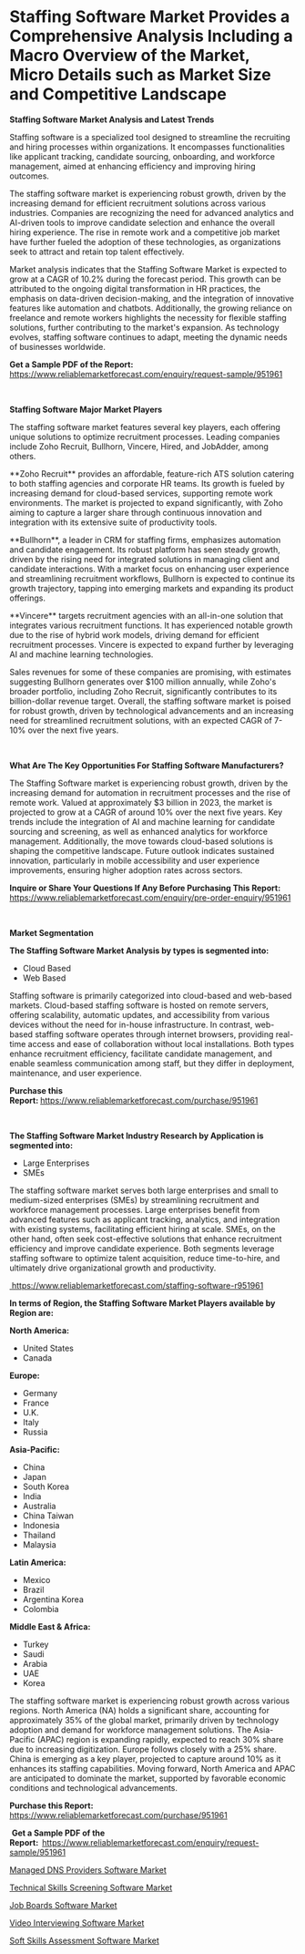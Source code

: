 <p><h1>Staffing Software Market Provides a Comprehensive Analysis Including a Macro Overview of the Market, Micro Details such as Market Size and Competitive Landscape</h1></p><p><strong>Staffing Software Market Analysis and Latest Trends</strong></p>
<p><p>Staffing software is a specialized tool designed to streamline the recruiting and hiring processes within organizations. It encompasses functionalities like applicant tracking, candidate sourcing, onboarding, and workforce management, aimed at enhancing efficiency and improving hiring outcomes. </p><p>The staffing software market is experiencing robust growth, driven by the increasing demand for efficient recruitment solutions across various industries. Companies are recognizing the need for advanced analytics and AI-driven tools to improve candidate selection and enhance the overall hiring experience. The rise in remote work and a competitive job market have further fueled the adoption of these technologies, as organizations seek to attract and retain top talent effectively.</p><p>Market analysis indicates that the Staffing Software Market is expected to grow at a CAGR of 10.2% during the forecast period. This growth can be attributed to the ongoing digital transformation in HR practices, the emphasis on data-driven decision-making, and the integration of innovative features like automation and chatbots. Additionally, the growing reliance on freelance and remote workers highlights the necessity for flexible staffing solutions, further contributing to the market's expansion. As technology evolves, staffing software continues to adapt, meeting the dynamic needs of businesses worldwide.</p></p>
<p><strong>Get a Sample PDF of the Report:&nbsp;</strong> <a href="https://www.reliablemarketforecast.com/enquiry/request-sample/951961?utm_campaign=1140&utm_medium=2&utm_source=Github&utm_content=ia&utm_term=06032025&utm_id=staffing-software">https://www.reliablemarketforecast.com/enquiry/request-sample/951961</a></p>
<p>&nbsp;</p>
<p><strong>Staffing Software Major Market Players</strong></p>
<p><p>The staffing software market features several key players, each offering unique solutions to optimize recruitment processes. Leading companies include Zoho Recruit, Bullhorn, Vincere, Hired, and JobAdder, among others.</p><p>**Zoho Recruit** provides an affordable, feature-rich ATS solution catering to both staffing agencies and corporate HR teams. Its growth is fueled by increasing demand for cloud-based services, supporting remote work environments. The market is projected to expand significantly, with Zoho aiming to capture a larger share through continuous innovation and integration with its extensive suite of productivity tools.</p><p>**Bullhorn**, a leader in CRM for staffing firms, emphasizes automation and candidate engagement. Its robust platform has seen steady growth, driven by the rising need for integrated solutions in managing client and candidate interactions. With a market focus on enhancing user experience and streamlining recruitment workflows, Bullhorn is expected to continue its growth trajectory, tapping into emerging markets and expanding its product offerings.</p><p>**Vincere** targets recruitment agencies with an all-in-one solution that integrates various recruitment functions. It has experienced notable growth due to the rise of hybrid work models, driving demand for efficient recruitment processes. Vincere is expected to expand further by leveraging AI and machine learning technologies.</p><p>Sales revenues for some of these companies are promising, with estimates suggesting Bullhorn generates over $100 million annually, while Zoho's broader portfolio, including Zoho Recruit, significantly contributes to its billion-dollar revenue target. Overall, the staffing software market is poised for robust growth, driven by technological advancements and an increasing need for streamlined recruitment solutions, with an expected CAGR of 7-10% over the next five years.</p></p>
<p>&nbsp;</p>
<p><strong>What Are The Key Opportunities For Staffing Software Manufacturers?</strong></p>
<p><p>The Staffing Software market is experiencing robust growth, driven by the increasing demand for automation in recruitment processes and the rise of remote work. Valued at approximately $3 billion in 2023, the market is projected to grow at a CAGR of around 10% over the next five years. Key trends include the integration of AI and machine learning for candidate sourcing and screening, as well as enhanced analytics for workforce management. Additionally, the move towards cloud-based solutions is shaping the competitive landscape. Future outlook indicates sustained innovation, particularly in mobile accessibility and user experience improvements, ensuring higher adoption rates across sectors.</p></p>
<p><strong>Inquire or Share Your Questions If Any Before Purchasing This Report:</strong> <a href="https://www.reliablemarketforecast.com/enquiry/pre-order-enquiry/951961?utm_campaign=1140&utm_medium=2&utm_source=Github&utm_content=ia&utm_term=06032025&utm_id=staffing-software">https://www.reliablemarketforecast.com/enquiry/pre-order-enquiry/951961</a></p>
<p>&nbsp;</p>
<p><strong>Market Segmentation</strong></p>
<p><strong>The Staffing Software Market Analysis by types is segmented into:</strong></p>
<p><ul><li>Cloud Based</li><li>Web Based</li></ul></p>
<p><p>Staffing software is primarily categorized into cloud-based and web-based markets. Cloud-based staffing software is hosted on remote servers, offering scalability, automatic updates, and accessibility from various devices without the need for in-house infrastructure. In contrast, web-based staffing software operates through internet browsers, providing real-time access and ease of collaboration without local installations. Both types enhance recruitment efficiency, facilitate candidate management, and enable seamless communication among staff, but they differ in deployment, maintenance, and user experience.</p></p>
<p><strong>Purchase this Report:&nbsp;</strong><a href="https://www.reliablemarketforecast.com/purchase/951961?utm_campaign=1140&utm_medium=2&utm_source=Github&utm_content=ia&utm_term=06032025&utm_id=staffing-software">https://www.reliablemarketforecast.com/purchase/951961</a></p>
<p>&nbsp;</p>
<p><strong>The Staffing Software Market Industry Research by Application is segmented into:</strong></p>
<p><ul><li>Large Enterprises</li><li>SMEs</li></ul></p>
<p><p>The staffing software market serves both large enterprises and small to medium-sized enterprises (SMEs) by streamlining recruitment and workforce management processes. Large enterprises benefit from advanced features such as applicant tracking, analytics, and integration with existing systems, facilitating efficient hiring at scale. SMEs, on the other hand, often seek cost-effective solutions that enhance recruitment efficiency and improve candidate experience. Both segments leverage staffing software to optimize talent acquisition, reduce time-to-hire, and ultimately drive organizational growth and productivity.</p></p>
<p><a href="https://www.reliablemarketforecast.com/staffing-software-r951961?utm_campaign=1140&utm_medium=2&utm_source=Github&utm_content=ia&utm_term=06032025&utm_id=staffing-software">&nbsp;https://www.reliablemarketforecast.com/staffing-software-r951961</a></p>
<p><strong>In terms of Region, the Staffing Software Market Players available by Region are:</strong></p>
<p>
    <p> <strong> North America: </strong>
        <ul>
            <li>United States</li>
            <li>Canada</li>
        </ul>
        </p> 
    <p> <strong> Europe: </strong>
        <ul>
            <li>Germany</li>
            <li>France</li>
            <li>U.K.</li>
            <li>Italy</li>
            <li>Russia</li>
        </ul>
        </p> 
    <p> <strong> Asia-Pacific: </strong>
        <ul>
            <li>China</li>
            <li>Japan</li>
            <li>South Korea</li>
            <li>India</li>
            <li>Australia</li>
            <li>China Taiwan</li>
            <li>Indonesia</li>
            <li>Thailand</li>
            <li>Malaysia</li>
        </ul>
        </p> 
    <p> <strong> Latin America: </strong>
        <ul>
            <li>Mexico</li>
            <li>Brazil</li>
            <li>Argentina Korea</li>
            <li>Colombia</li>
        </ul>
        </p> 
    <p> <strong> Middle East & Africa: </strong>
        <ul>
            <li>Turkey</li>
            <li>Saudi</li>
            <li>Arabia</li>
            <li>UAE</li>
            <li>Korea</li>
        </ul>
    </p>
    </p>
<p><p>The staffing software market is experiencing robust growth across various regions. North America (NA) holds a significant share, accounting for approximately 35% of the global market, primarily driven by technology adoption and demand for workforce management solutions. The Asia-Pacific (APAC) region is expanding rapidly, expected to reach 30% share due to increasing digitization. Europe follows closely with a 25% share. China is emerging as a key player, projected to capture around 10% as it enhances its staffing capabilities. Moving forward, North America and APAC are anticipated to dominate the market, supported by favorable economic conditions and technological advancements.</p></p>
<p><strong>Purchase this Report: </strong><a href="https://www.reliablemarketforecast.com/purchase/951961?utm_campaign=1140&utm_medium=2&utm_source=Github&utm_content=ia&utm_term=06032025&utm_id=staffing-software">https://www.reliablemarketforecast.com/purchase/951961</a></p>
<p>&nbsp;<strong>Get a Sample PDF of the Report:&nbsp;&nbsp;</strong><a href="https://www.reliablemarketforecast.com/enquiry/request-sample/951961?utm_campaign=1140&utm_medium=2&utm_source=Github&utm_content=ia&utm_term=06032025&utm_id=staffing-software">https://www.reliablemarketforecast.com/enquiry/request-sample/951961</a></p>
<p><strong></strong></p>
<p><p><a href="https://github.com/madethkijori/Market-Research-Report-List-1/blob/main/managed-dns-providers-software-market.md?utm_campaign=1140&utm_medium=2&utm_source=Github&utm_content=ia&utm_term=06032025&utm_id=staffing-software">Managed DNS Providers Software Market</a></p><p><a href="https://github.com/busamoleankk/Market-Research-Report-List-1/blob/main/technical-skills-screening-software-market.md?utm_campaign=1140&utm_medium=2&utm_source=Github&utm_content=ia&utm_term=06032025&utm_id=staffing-software">Technical Skills Screening Software Market</a></p><p><a href="https://github.com/yodhafirorae/Market-Research-Report-List-1/blob/main/job-boards-software-market.md?utm_campaign=1140&utm_medium=2&utm_source=Github&utm_content=ia&utm_term=06032025&utm_id=staffing-software">Job Boards Software Market</a></p><p><a href="https://github.com/kanetaerkid/Market-Research-Report-List-1/blob/main/video-interviewing-software-market.md?utm_campaign=1140&utm_medium=2&utm_source=Github&utm_content=ia&utm_term=06032025&utm_id=staffing-software">Video Interviewing Software Market</a></p><p><a href="https://github.com/cayposshefin/Market-Research-Report-List-1/blob/main/soft-skills-assessment-software-market.md?utm_campaign=1140&utm_medium=2&utm_source=Github&utm_content=ia&utm_term=06032025&utm_id=staffing-software">Soft Skills Assessment Software Market</a></p></p>